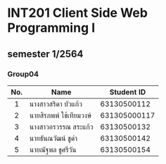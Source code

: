 # INT201 Client Side Web Programming I

## semester 1/2564

### Group04

| No. | Name                     |  Student ID   |
|:---:|--------------------------|---------------|
|  1  | นางสาวสริดา บัวแก้ว         |  63130500112  |
|  2  | นายสิรภพพ์ ใช้เทียมวงษ์      |  631305000117 |
|  3  | นางสาวอรวรรณ สระแก้ว      |  63130500132  |
|  4  | นายธันณวัฒน์ ชูดำ          |  63130500142  |
|  5  | นายณัฐพล ชูศรีวัน          |  63130500154  |

